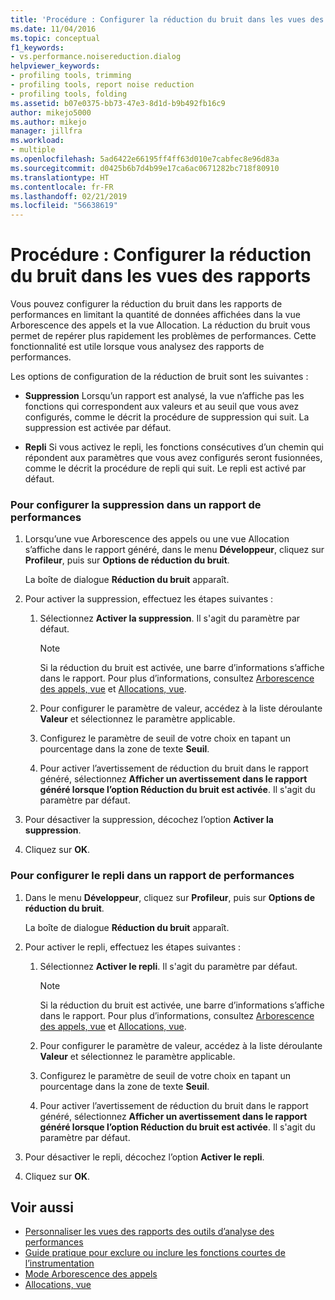 ```yaml
---
title: 'Procédure : Configurer la réduction du bruit dans les vues des rapports | Microsoft Docs'
ms.date: 11/04/2016
ms.topic: conceptual
f1_keywords:
- vs.performance.noisereduction.dialog
helpviewer_keywords:
- profiling tools, trimming
- profiling tools, report noise reduction
- profiling tools, folding
ms.assetid: b07e0375-bb73-47e3-8d1d-b9b492fb16c9
author: mikejo5000
ms.author: mikejo
manager: jillfra
ms.workload:
- multiple
ms.openlocfilehash: 5ad6422e66195ff4ff63d010e7cabfec8e96d83a
ms.sourcegitcommit: d0425b6b7d4b99e17ca6ac0671282bc718f80910
ms.translationtype: HT
ms.contentlocale: fr-FR
ms.lasthandoff: 02/21/2019
ms.locfileid: "56638619"
---
```

# <a name="how-to-configure-noise-reduction-in-report-views"></a>Procédure : Configurer la réduction du bruit dans les vues des rapports
Vous pouvez configurer la réduction du bruit dans les rapports de performances en limitant la quantité de données affichées dans la vue Arborescence des appels et la vue Allocation. La réduction du bruit vous permet de repérer plus rapidement les problèmes de performances. Cette fonctionnalité est utile lorsque vous analysez des rapports de performances.

 Les options de configuration de la réduction de bruit sont les suivantes :

-   **Suppression** Lorsqu’un rapport est analysé, la vue n’affiche pas les fonctions qui correspondent aux valeurs et au seuil que vous avez configurés, comme le décrit la procédure de suppression qui suit. La suppression est activée par défaut.

-   **Repli** Si vous activez le repli, les fonctions consécutives d’un chemin qui répondent aux paramètres que vous avez configurés seront fusionnées, comme le décrit la procédure de repli qui suit. Le repli est activé par défaut.

### <a name="to-configure-trimming-for-a-performance-report"></a>Pour configurer la suppression dans un rapport de performances

1.  Lorsqu’une vue Arborescence des appels ou une vue Allocation s’affiche dans le rapport généré, dans le menu **Développeur**, cliquez sur **Profileur**, puis sur **Options de réduction du bruit**.

     La boîte de dialogue **Réduction du bruit** apparaît.

2.  Pour activer la suppression, effectuez les étapes suivantes :

    1.  Sélectionnez **Activer la suppression**. Il s'agit du paramètre par défaut.

        > [!NOTE]
        >  Si la réduction du bruit est activée, une barre d’informations s’affiche dans le rapport. Pour plus d’informations, consultez [Arborescence des appels, vue](../profiling/call-tree-view.md) et [Allocations, vue](../profiling/dotnet-memory-allocations-view.md).

    2.  Pour configurer le paramètre de valeur, accédez à la liste déroulante **Valeur** et sélectionnez le paramètre applicable.

    3.  Configurez le paramètre de seuil de votre choix en tapant un pourcentage dans la zone de texte **Seuil**.

    4.  Pour activer l’avertissement de réduction du bruit dans le rapport généré, sélectionnez **Afficher un avertissement dans le rapport généré lorsque l’option Réduction du bruit est activée**. Il s'agit du paramètre par défaut.

3.  Pour désactiver la suppression, décochez l’option **Activer la suppression**.

4.  Cliquez sur **OK**.

### <a name="to-configure-folding-for-a-performance-report"></a>Pour configurer le repli dans un rapport de performances

1.  Dans le menu **Développeur**, cliquez sur **Profileur**, puis sur **Options de réduction du bruit**.

     La boîte de dialogue **Réduction du bruit** apparaît.

2.  Pour activer le repli, effectuez les étapes suivantes :

    1.  Sélectionnez **Activer le repli**. Il s'agit du paramètre par défaut.

        > [!NOTE]
        >  Si la réduction du bruit est activée, une barre d’informations s’affiche dans le rapport. Pour plus d’informations, consultez [Arborescence des appels, vue](../profiling/call-tree-view.md) et [Allocations, vue](../profiling/dotnet-memory-allocations-view.md).

    2.  Pour configurer le paramètre de valeur, accédez à la liste déroulante **Valeur** et sélectionnez le paramètre applicable.

    3.  Configurez le paramètre de seuil de votre choix en tapant un pourcentage dans la zone de texte **Seuil**.

    4.  Pour activer l’avertissement de réduction du bruit dans le rapport généré, sélectionnez **Afficher un avertissement dans le rapport généré lorsque l’option Réduction du bruit est activée**. Il s'agit du paramètre par défaut.

3.  Pour désactiver le repli, décochez l’option **Activer le repli**.

4.  Cliquez sur **OK**.

## <a name="see-also"></a>Voir aussi
- [Personnaliser les vues des rapports des outils d’analyse des performances](../profiling/customizing-performance-tools-report-views.md)
- [Guide pratique pour exclure ou inclure les fonctions courtes de l’instrumentation](../profiling/how-to-exclude-or-include-short-functions-from-instrumentation.md)
- [Mode Arborescence des appels](../profiling/call-tree-view.md)
- [Allocations, vue](../profiling/dotnet-memory-allocations-view.md)